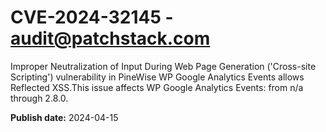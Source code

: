 # CVE-2024-32145 - audit@patchstack.com

Improper Neutralization of Input During Web Page Generation ('Cross-site Scripting') vulnerability in PineWise WP Google Analytics Events allows Reflected XSS.This issue affects WP Google Analytics Events: from n/a through 2.8.0.



**Publish date:** 2024-04-15
